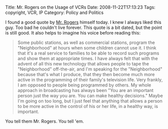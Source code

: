 Title: Mr. Rogers on the Usage of VCRs
Date: 2008-11-22T17:13:23
Tags: copyright, VCR, IP
Category: Policy and Politics

I found a good quote by <a href="http://en.wikipedia.org/wiki/Mr_Rogers">Mr. Rogers</a> himself today. I knew I always liked this guy. Too bad he couldn't live forever. This quote is a bit dated, but the point is still good. It also helps to imagine his voice before reading this:<blockquote>Some public stations, as well as commercial stations, program the "Neighborhood" at hours when some children cannot use it. I think that it's a real service to families to be able to record such programs and show them at appropriate times. I have always felt that with the advent of all this new technology that allows people to tape the "Neighborhood" off-the-air, and I'm speaking for the "Neighborhood" because that's what I produce, that they then become much more active in the programming of their family's television life. Very frankly, I am opposed to people being programmed by others. My whole approach in broadcasting has always been "You are an important person just the way you are. You can make healthy decisions." Maybe I'm going on too long, but I just feel that anything that allows a person to be more active in the control of his or her life, in a healthy way, is important.</blockquote>You tell them Mr. Rogers. You tell 'em.
